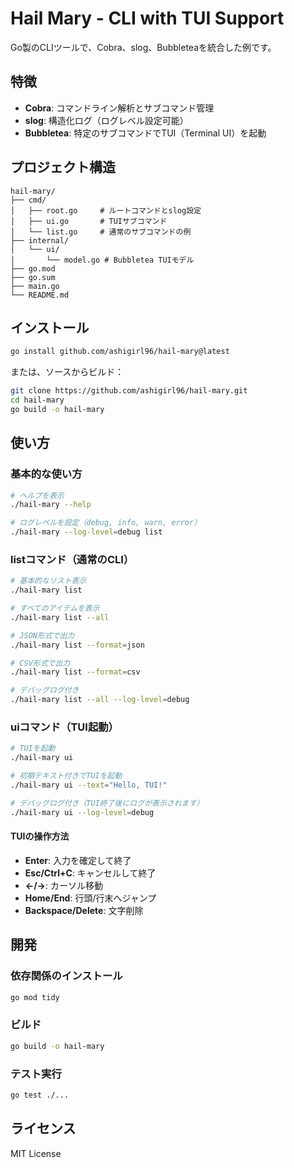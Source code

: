 # Hail Mary - CLI with TUI Support

Go製のCLIツールで、Cobra、slog、Bubbleteaを統合した例です。

## 特徴

- **Cobra**: コマンドライン解析とサブコマンド管理
- **slog**: 構造化ログ（ログレベル設定可能）
- **Bubbletea**: 特定のサブコマンドでTUI（Terminal UI）を起動

## プロジェクト構造

```
hail-mary/
├── cmd/
│   ├── root.go     # ルートコマンドとslog設定
│   ├── ui.go       # TUIサブコマンド
│   └── list.go     # 通常のサブコマンドの例
├── internal/
│   └── ui/
│       └── model.go # Bubbletea TUIモデル
├── go.mod
├── go.sum
├── main.go
└── README.md
```

## インストール

```bash
go install github.com/ashigirl96/hail-mary@latest
```

または、ソースからビルド：

```bash
git clone https://github.com/ashigirl96/hail-mary.git
cd hail-mary
go build -o hail-mary
```

## 使い方

### 基本的な使い方

```bash
# ヘルプを表示
./hail-mary --help

# ログレベルを設定（debug, info, warn, error）
./hail-mary --log-level=debug list
```

### listコマンド（通常のCLI）

```bash
# 基本的なリスト表示
./hail-mary list

# すべてのアイテムを表示
./hail-mary list --all

# JSON形式で出力
./hail-mary list --format=json

# CSV形式で出力
./hail-mary list --format=csv

# デバッグログ付き
./hail-mary list --all --log-level=debug
```

### uiコマンド（TUI起動）

```bash
# TUIを起動
./hail-mary ui

# 初期テキスト付きでTUIを起動
./hail-mary ui --text="Hello, TUI!"

# デバッグログ付き（TUI終了後にログが表示されます）
./hail-mary ui --log-level=debug
```

#### TUIの操作方法

- **Enter**: 入力を確定して終了
- **Esc/Ctrl+C**: キャンセルして終了
- **←/→**: カーソル移動
- **Home/End**: 行頭/行末へジャンプ
- **Backspace/Delete**: 文字削除

## 開発

### 依存関係のインストール

```bash
go mod tidy
```

### ビルド

```bash
go build -o hail-mary
```

### テスト実行

```bash
go test ./...
```

## ライセンス

MIT License